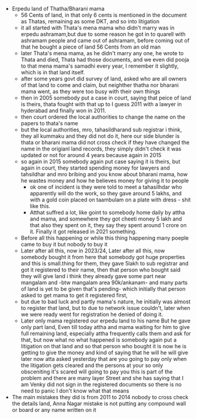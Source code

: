- Erpedu land of Thatha/Bharani mama
	- 56 Cents of land, in that only 6 cents is mentioned in the document as Thatas, remaining as some DKT, and so into litigation
	- it all started with Thata's mena mama who didn't marry was in erpedu ashramam,but due to some reason he got in to quarell with ashramam people and came out of ashramam, before coming out of that he bought a piece of land 56 Cents from an old man
	- later Thata's mena mama, as he didn't marry any one, he wrote to Thata and died, Thata had those documents, and we even did pooja to that mena mama's samadhi every year, I remember it slightly, which is in that land itself.
	- after some years govt did survey of land, asked who are all owners of that land to come and claim, but neighther thatha nor bharani mama went, as they were too busy with their own things
	- then in 2005 somebody put a case in court, saying that peice of land is theirs, thata fought with that up to I guess 2011 with a lawyer in hyderabad and finally won in 2011.
	- then court ordered the local authorities to change the name on the papers to thata's name
	- but the local authorities, mro, tahasildharand sub registrar i think, they all kummaku and they did not do it, here our side blunder is thata or bharani mama did not cross check if they have changed the name in the origianl land records, they simply didn't check it was updated or not for around 4 years because again in 2015 
	- so again in 2015 somebody again put case saying it is theirs, but again in court, they started spending money for lawyers and tahsildhar and mro bribing and you know about bharani mama, how he wastes money and how he believes money for giving it to people
		- ok one of incident is they were told to meet a tahasilhdar who apparently will do the work, so they gave around 5 lakhs, and with a gold coin placed on taambulam on a plate with dress - shit like this.
		- Atthat suffred a lot, like goint to somebody home daily by attha and mama, and somewhere they got cheeti money 5 lakh and that also they spent on it, they say they spent around 1 crore on it. Finally it got released in 2021 something.
	- Before all this happening or while this thing happening many poeple came to buy it but nobody to buy it
	- Later after all this, now in 2023/24, Later after all this, now somebody bought it from here that somebody got huge properties and this is small.thing for them, they gave 5lakh to sub registrar and got it registered to their name, then that person who bought said they will give land i think they already gave some part near mangalam and -btw mangalam area 90k/ankanam- and many parts of land is yet to be given that's pending- which initially that person asked to get mama to get it registered first,
	- but due to bad luck and partly mama's nature, he initially was almost to register that land, but to due to network issue couldn't, later when we were ready went for registration he denied of doing it. 
	- Later only mama registered our erpedu land to his name But he gave only part land, Even till today attha and mama waiting for him to give full remaining land, especially attha frequently calls them and ask for that, but now what no what happened is somebody again put a litigation on that land and so that person who bought it is now he is getting to give the money and kind of saying that he will he will give later now atta asked yesterday that are you going to pay only when the litigation gets cleared and the persons at your so only obsceniting it's scared will going to pay you this is part of the problem and there are many layer Street and she has saying that I am Venky did not sign in the registered documents so there is no need to panic I don't know what that means
- The main mistakes they did is from 2011 to 2014 nobody to cross check the details land, Anna Nagar mistake is not putting any compound wall or board or any name written on it
